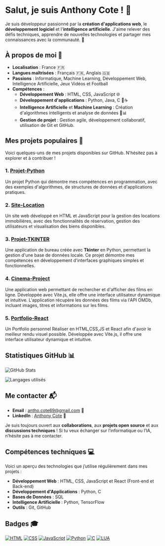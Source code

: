 # Salut, je suis Anthony Cote ! 👋

Je suis développeur passionné par la **création d'applications web**, le **développement logiciel** et l'**intelligence artificielle**. J'aime relever des défis techniques, apprendre de nouvelles technologies et partager mes connaissances avec la communauté. 🚀

## À propos de moi 📍

- **Localisation** : France 🇫🇷
- **Langues maîtrisées** : Français 🇫🇷, Anglais 🇬🇧
- **Passions** : Informatique, Machine Learning, Développement Web, Intelligence Artificielle, Jeux Vidéos et Football
- **Compétences** :
  - **Développement Web** : HTML, CSS, JavaScript 🌐
  - **Développement d'applications** : Python, Java, C 🐍☕
  - **Intelligence Artificielle** et **Machine Learning** : Création d'algorithmes intelligents et analyse de données 🤖📊
  - **Gestion de projet** : Gestion agile, développement collaboratif, utilisation de Git et GitHub.

## Mes projets populaires 🚀

Voici quelques-uns de mes projets disponibles sur GitHub. N'hésitez pas à explorer et à contribuer !

### 1. [**Projet-Python**](https://github.com/anthocote19/Projet-Python)
Un projet Python qui démontre mes compétences en programmation, avec des exemples d'algorithmes, de structures de données et d'applications pratiques.

### 2. [**Site-Location**](https://github.com/anthocote19/Site-Location)
Un site web développé en HTML et JavaScript pour la gestion des locations immobilières, avec des fonctionnalités de réservation, gestion des utilisateurs et visualisation des biens disponibles.

### 3. [**Projet-TKINTER**](https://github.com/anthocote19/Projet-TKINTER)
Une application de bureau créée avec **Tkinter** en Python, permettant la gestion d'une base de données locale. Ce projet démontre mes compétences en développement d'interfaces graphiques simples et fonctionnelles.

### 4. [**Cinema-Project**](https://github.com/anthocote19/Cinema-Project)
Une application web permettant de rechercher et d'afficher des films en ligne. Développée avec Vite.js, elle offre une interface utilisateur dynamique et intuitive. L'application récupère les données des films via l'API OMDb, incluant images, titres et informations sur les films.

### 5. [**Portfolio-React**](https://github.com/anthocote19/Portfolio-React)
Un Portfolio personnel Réaliser en HTML,CSS,JS et React afin d'avoir le meilleur rendu visuel possible. Développée avec Vite.js, il offre une interface utilisateur dynamique et intuitive.


## Statistiques GitHub 📊

![GitHub Stats](https://github-readme-stats.vercel.app/api?username=anthocote19)

![Langages utilisés](https://github-readme-stats.vercel.app/api/top-langs/?username=anthocote19&layout=compact)

## Me contacter 📬

- **Email** : [antho.cote69@gmail.com](mailto:antho.cote69@gmail.com) 📧
- **LinkedIn** : [Anthony Cote](https://www.linkedin.com/in/anthony-cote-25390433a/) 🔗

Je suis toujours ouvert aux **collaborations**, aux **projets open source** et aux **discussions techniques** ! Si tu veux échanger sur l’informatique ou l’IA, n’hésite pas à me contacter.

## Compétences techniques 💻
 
Voici un aperçu des technologies que j’utilise régulièrement dans mes projets :

- **Développement Web** : HTML, CSS, JavaScript et React (Front-end et Back-end)
- **Développement d'Applications** : Python, C
- **Bases de Données** : SQL
- **Intelligence Artificielle** : Python, TensorFlow
- **Outils** : Git, GitHub

## Badges 🎓

[![HTML](https://img.shields.io/badge/HTML-5-orange?style=flat-square&logo=html5&logoColor=white)](https://github.com/anthocote19)
[![CSS](https://img.shields.io/badge/CSS-3-blue?style=flat-square&logo=css3&logoColor=white)](https://github.com/anthocote19)
[![JavaScript](https://img.shields.io/badge/JavaScript-yellow?style=flat-square&logo=javascript&logoColor=white)](https://github.com/anthocote19)
[![Python](https://img.shields.io/badge/Python-blue?style=flat-square&logo=python&logoColor=white)](https://github.com/anthocote19)
[![C](https://img.shields.io/badge/C-black?style=flat-square&logo=c&logoColor=white)](https://github.com/anthocote19)
[![LUA](https://img.shields.io/badge/LUA-blue?style=flat-square&logo=LUA&logoColor=white)](https://github.com/anthocote19)
